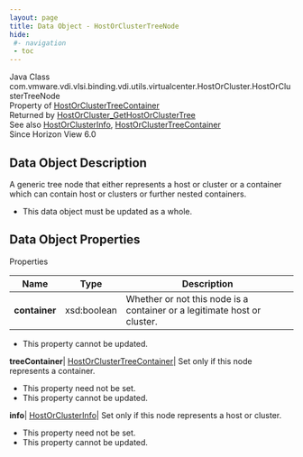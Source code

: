 ```yaml
---
layout: page
title: Data Object - HostOrClusterTreeNode
hide:
 #- navigation
 - toc
---
```






Java Class
    com.vmware.vdi.vlsi.binding.vdi.utils.virtualcenter.HostOrCluster.HostOrClusterTreeNode  
Property of
     [HostOrClusterTreeContainer](vdi.utils.virtualcenter.HostOrCluster.HostOrClusterTreeContainer.md#field_detail)  
Returned by
     [HostOrCluster_GetHostOrClusterTree](vdi.utils.virtualcenter.HostOrCluster.md#getHostOrClusterTree)  
See also
     [HostOrClusterInfo](vdi.utils.virtualcenter.HostOrCluster.HostOrClusterInfo.md), [HostOrClusterTreeContainer](vdi.utils.virtualcenter.HostOrCluster.HostOrClusterTreeContainer.md)  
Since 
    Horizon View 6.0

## Data Object Description 

A generic tree node that either represents a host or cluster or a container which can contain host or clusters or further nested containers. 

  * This data object must be updated as a whole.



## Data Object Properties

Properties

Name |  Type |  Description   
---|---|---  
**container**|  xsd:boolean|  Whether or not this node is a container or a legitimate host or cluster.   


* This property cannot be updated.

  
**treeContainer**| [HostOrClusterTreeContainer](vdi.utils.virtualcenter.HostOrCluster.HostOrClusterTreeContainer.md)|  Set only if this node represents a container.   


* This property need not be set.
* This property cannot be updated.

  
**info**| [HostOrClusterInfo](vdi.utils.virtualcenter.HostOrCluster.HostOrClusterInfo.md)|  Set only if this node represents a host or cluster.   


* This property need not be set.
* This property cannot be updated.

  
  
  
   
  
  

